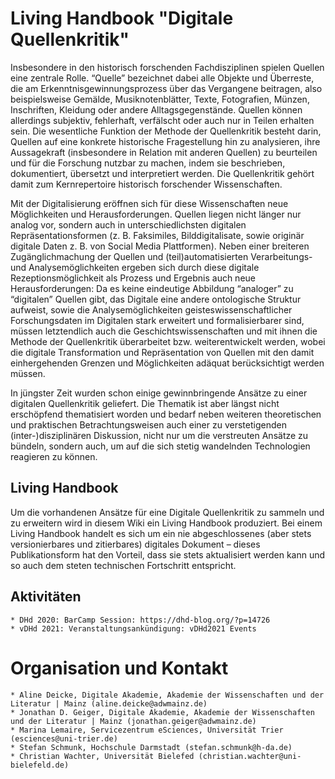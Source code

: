 # Living Handbook "Digitale Quellenkritik"

Insbesondere in den historisch forschenden Fachdisziplinen spielen Quellen eine zentrale Rolle. “Quelle” bezeichnet dabei alle Objekte und Überreste, die am Erkenntnisgewinnungsprozess über das Vergangene beitragen, also beispielsweise Gemälde, Musiknotenblätter, Texte, Fotografien, Münzen, Inschriften, Kleidung oder andere Alltagsgegenstände. Quellen können allerdings subjektiv, fehlerhaft, verfälscht oder auch nur in Teilen erhalten sein. Die wesentliche Funktion der Methode der Quellenkritik besteht darin, Quellen auf eine konkrete historische Fragestellung hin zu analysieren, ihre Aussagekraft (insbesondere in Relation mit anderen Quellen) zu beurteilen und für die Forschung nutzbar zu machen, indem sie beschrieben, dokumentiert, übersetzt und interpretiert werden. Die Quellenkritik gehört damit zum Kernrepertoire historisch forschender Wissenschaften.

Mit der Digitalisierung eröffnen sich für diese Wissenschaften neue Möglichkeiten und Herausforderungen. Quellen liegen nicht länger nur analog vor, sondern auch in unterschiedlichsten digitalen Repräsentationsformen (z. B. Faksimiles, Bilddigitalisate, sowie originär digitale Daten z. B. von Social Media Plattformen). Neben einer breiteren Zugänglichmachung der Quellen und (teil)automatisierten Verarbeitungs- und Analysemöglichkeiten ergeben sich durch diese digitale Rezeptionsmöglichkeit als Prozess und Ergebnis auch neue Herausforderungen: Da es keine eindeutige Abbildung “analoger” zu “digitalen” Quellen gibt, das Digitale eine andere ontologische Struktur aufweist, sowie die Analysemöglichkeiten geisteswissenschaftlicher Forschungsdaten im Digitalen stark erweitert und formalisierbarer sind, müssen letztendlich auch die Geschichtswissenschaften und mit ihnen die Methode der Quellenkritik überarbeitet bzw. weiterentwickelt werden, wobei die digitale Transformation und Repräsentation von Quellen mit den damit einhergehenden Grenzen und Möglichkeiten adäquat berücksichtigt werden müssen.

In jüngster Zeit wurden schon einige gewinnbringende Ansätze zu einer digitalen Quellenkritik geliefert. Die Thematik ist aber längst nicht erschöpfend thematisiert worden und bedarf neben weiteren theoretischen und praktischen Betrachtungsweisen auch einer zu verstetigenden (inter-)disziplinären Diskussion, nicht nur um die verstreuten Ansätze zu bündeln, sondern auch, um auf die sich stetig wandelnden Technologien reagieren zu können.

## Living Handbook

Um die vorhandenen Ansätze für eine Digitale Quellenkritik zu sammeln und zu erweitern wird in diesem Wiki ein Living Handbook produziert. Bei einem Living Handbook handelt es sich um ein nie abgeschlossenes (aber stets versionierbares und zitierbares) digitales Dokument – dieses Publikationsform hat den Vorteil, dass sie stets aktualisiert werden kann und so auch dem steten technischen Fortschritt entspricht.

## Aktivitäten

    * DHd 2020: BarCamp Session: https://dhd-blog.org/?p=14726
    * vDHd 2021: Veranstaltungsankündigung: vDHd2021 Events

# Organisation und Kontakt

    * Aline Deicke, Digitale Akademie, Akademie der Wissenschaften und der Literatur | Mainz (aline.deicke@adwmainz.de)
    * Jonathan D. Geiger, Digitale Akademie, Akademie der Wissenschaften und der Literatur | Mainz (jonathan.geiger@adwmainz.de)
    * Marina Lemaire, Servicezentrum eSciences, Universität Trier (esciences@uni-trier.de)
    * Stefan Schmunk, Hochschule Darmstadt (stefan.schmunk@h-da.de)
    * Christian Wachter, Universität Bielefed (christian.wachter@uni-bielefeld.de)
